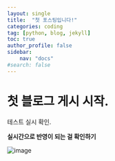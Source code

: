 ```yaml
---
layout: single
title:  "첫 포스팅입니다!"
categories: coding
tag: [python, blog, jekyll]
toc: true
author_profile: false
sidebar:
    nav: "docs"
#search: false
---
```


# 첫 블로그 게시 시작.

테스트 실시 확인.



**실시간으로 반영이 되는 걸 확인하기**



![image](images/2022-11-21-first/image.png)
